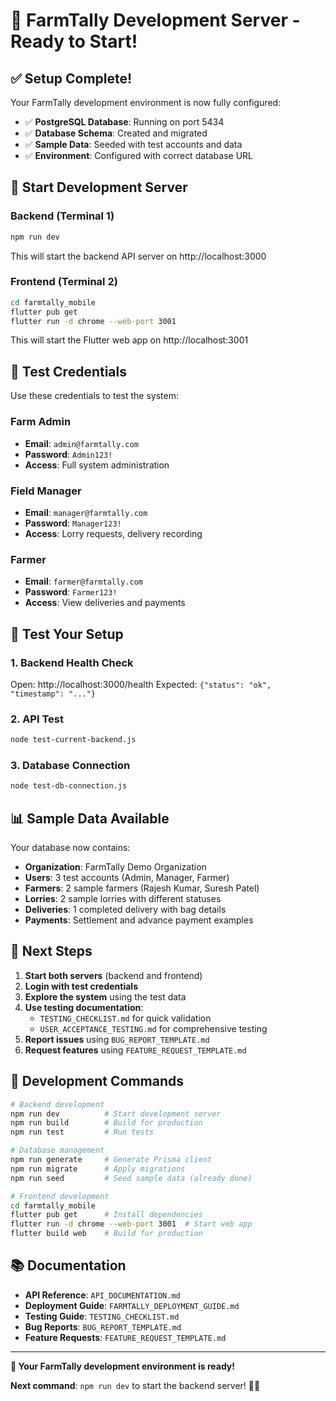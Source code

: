 # 🚀 FarmTally Development Server - Ready to Start!

## ✅ Setup Complete!

Your FarmTally development environment is now fully configured:

- ✅ **PostgreSQL Database**: Running on port 5434
- ✅ **Database Schema**: Created and migrated
- ✅ **Sample Data**: Seeded with test accounts and data
- ✅ **Environment**: Configured with correct database URL

## 🎯 Start Development Server

### Backend (Terminal 1)
```bash
npm run dev
```

This will start the backend API server on http://localhost:3000

### Frontend (Terminal 2)
```bash
cd farmtally_mobile
flutter pub get
flutter run -d chrome --web-port 3001
```

This will start the Flutter web app on http://localhost:3001

## 🔐 Test Credentials

Use these credentials to test the system:

### Farm Admin
- **Email**: `admin@farmtally.com`
- **Password**: `Admin123!`
- **Access**: Full system administration

### Field Manager
- **Email**: `manager@farmtally.com`
- **Password**: `Manager123!`
- **Access**: Lorry requests, delivery recording

### Farmer
- **Email**: `farmer@farmtally.com`
- **Password**: `Farmer123!`
- **Access**: View deliveries and payments

## 🧪 Test Your Setup

### 1. Backend Health Check
Open: http://localhost:3000/health
Expected: `{"status": "ok", "timestamp": "..."}`

### 2. API Test
```bash
node test-current-backend.js
```

### 3. Database Connection
```bash
node test-db-connection.js
```

## 📊 Sample Data Available

Your database now contains:
- **Organization**: FarmTally Demo Organization
- **Users**: 3 test accounts (Admin, Manager, Farmer)
- **Farmers**: 2 sample farmers (Rajesh Kumar, Suresh Patel)
- **Lorries**: 2 sample lorries with different statuses
- **Deliveries**: 1 completed delivery with bag details
- **Payments**: Settlement and advance payment examples

## 🎯 Next Steps

1. **Start both servers** (backend and frontend)
2. **Login with test credentials**
3. **Explore the system** using the test data
4. **Use testing documentation**:
   - `TESTING_CHECKLIST.md` for quick validation
   - `USER_ACCEPTANCE_TESTING.md` for comprehensive testing
5. **Report issues** using `BUG_REPORT_TEMPLATE.md`
6. **Request features** using `FEATURE_REQUEST_TEMPLATE.md`

## 🔧 Development Commands

```bash
# Backend development
npm run dev          # Start development server
npm run build        # Build for production
npm run test         # Run tests

# Database management
npm run generate     # Generate Prisma client
npm run migrate      # Apply migrations
npm run seed         # Seed sample data (already done)

# Frontend development
cd farmtally_mobile
flutter pub get      # Install dependencies
flutter run -d chrome --web-port 3001  # Start web app
flutter build web    # Build for production
```

## 📚 Documentation

- **API Reference**: `API_DOCUMENTATION.md`
- **Deployment Guide**: `FARMTALLY_DEPLOYMENT_GUIDE.md`
- **Testing Guide**: `TESTING_CHECKLIST.md`
- **Bug Reports**: `BUG_REPORT_TEMPLATE.md`
- **Feature Requests**: `FEATURE_REQUEST_TEMPLATE.md`

---

**🎉 Your FarmTally development environment is ready!**

**Next command**: `npm run dev` to start the backend server! 🌾✨